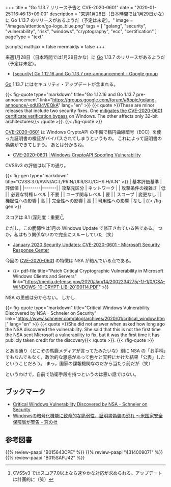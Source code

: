 +++
title = "Go 1.13.7 リリース予告と CVE-2020-0601"
date =  "2020-01-25T16:46:13+09:00"
description = "来週1月28日（日本時間では1月29日かな）に Go 1.13.7 のリリースがあるようだ（予定は未定）。"
image = "/images/attention/go-logo_blue.png"
tags  = [ "golang", "security", "vulnerability", "risk", "windows", "cryptography", "ecc", "certification" ]
pageType = "text"

[scripts]
  mathjax = false
  mermaidjs = false
+++

来週1月28日（日本時間では1月29日かな）に [Go] 1.13.7 のリリースがあるようだ（予定は未定）。

- [[security] Go 1.12.16 and Go 1.13.7 pre-announcement - Google group](https://groups.google.com/forum/#!topic/golang-announce/-sdUB4VEQkA)

[Go] 1.13.7 にはセキュリティ・アップデートが含まれる。

{{< fig-quote type="markdown" title="Go 1.12.16 and Go 1.13.7 pre-announcement" link="https://groups.google.com/forum/#!topic/golang-announce/-sdUB4VEQkA" lang="en" >}}
{{< quote >}}These are minor releases that include two security fixes.
One [mitigates the CVE-2020-0601 certificate verification bypass](https://golang.org/cl/215905) on Windows.
The other affects only 32-bit architectures{{< /quote >}}.
{{< /fig-quote >}}

[CVE-2020-0601](https://nvd.nist.gov/vuln/detail/CVE-2020-0601) は Windows CryptoAPI の不備で楕円曲線暗号（ECC）を使った証明書の検証がバイパスされてしまうというもの。
これによって証明書の偽装ができてしまう。
あとは分かるね。

- [CVE-2020-0601 | Windows CryptoAPI Spoofing Vulnerability](https://portal.msrc.microsoft.com/en-US/security-guidance/advisory/CVE-2020-0601)

CVSSv3 の評価は以下の通り。

{{< fig-gen type="markdown" title="CVSS:3.0/AV:N/AC:L/PR:N/UI:R/S:U/C:H/I:H/A:N" >}}
| 基本評価基準 | 評価値 |
|--------|-------|
| 攻撃元区分 | ネットワーク |
| 攻撃条件の複雑さ | 低 |
| 必要な特権レベル | 不要 |
| ユーザ関与レベル | 要 |
| スコープ | 変更なし |
| 機密性への影響 | 高 |
| 完全性への影響 | 高 |
| 可用性への影響 | なし |
{{< /fig-gen >}}


スコアは 8.1 (深刻度：重要)[^cvss1]。

[^cvss1]: CVSSv3 ではスコア7.0以上なら速やかな対応が求められる。アップデートは計画的に（笑）

ただし，この脆弱性は1月の Windows Update で修正されている筈である。
つか，私はもう関係ないので完全にスルーしていた（笑）

- [January 2020 Security Updates: CVE-2020-0601 - Microsoft Security Response Center](https://msrc-blog.microsoft.com/2020/01/14/january-2020-security-updates-cve-2020-0601/)

今回の [CVE-2020-0601] の特徴は NSA が絡んでいる点である。

- {{< pdf-file title="Patch Critical Cryptographic Vulnerability in Microsoft Windows Clients and Servers" link="https://media.defense.gov/2020/Jan/14/2002234275/-1/-1/0/CSA-WINDOWS-10-CRYPT-LIB-20190114.PDF" >}}

NSA の思惑は分からない。
しかし

{{< fig-quote type="markdown" title="Critical Windows Vulnerability Discovered by NSA - Schneier on Security" link="https://www.schneier.com/blog/archives/2020/01/critical_window.html" lang="en" >}}
{{< quote >}}She did not answer when asked how long ago the NSA discovered the vulnerability. She said that this is not the first time the NSA sent Microsoft a vulnerability to fix, but it was the first time it has publicly taken credit for the discovery{{< /quote >}}.
{{< /fig-quote >}}

とある通り（どこぞの馬鹿メディアが言ってたみたいな）別に NSA の「お手柄」でもなんでもなく，政治的な思惑があって色々と天秤にかけた結果「公表」したということだろう。
まっ，国家の諜報機関なのだから当たり前だが（笑）

というわけで，自前で防衛手段を持つというのは悪い話ではない。

## ブックマーク

- [Critical Windows Vulnerability Discovered by NSA - Schneier on Security](https://www.schneier.com/blog/archives/2020/01/critical_window.html)
- [Windowsの暗号化機能に致命的な脆弱性、証明書偽装の恐れ ～米国家安全保障局が警告 - 窓の杜](https://forest.watch.impress.co.jp/docs/news/1229173.html)

[Go]: https://go.dev/
[Go 言語]: https://golang.org/ "The Go Programming Language"
[CVE-2020-0601]: https://nvd.nist.gov/vuln/detail/CVE-2020-0601

## 参考図書

{{% review-paapi "B015643CPE" %}} <!-- 暗号技術入門 第3版 -->
{{% review-paapi "4314009071" %}} <!-- 暗号化 プライバシーを救った反乱者たち -->
{{% review-paapi "B015SAFU42" %}} <!-- イミテーション・ゲーム -->
